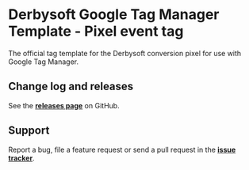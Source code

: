 # Derbysoft Google Tag Manager Template - Pixel event tag

The official tag template for the Derbysoft conversion pixel for use with Google Tag Manager.

## Change log and releases

See the [**releases page**](https://github.com/derbysoft/derbysoft-gtm-template/releases) on GitHub.

## Support

Report a bug, file a feature request or send a pull request in the [**issue tracker**](https://github.com/derbysoft/derbysoft-gtm-template/issues).